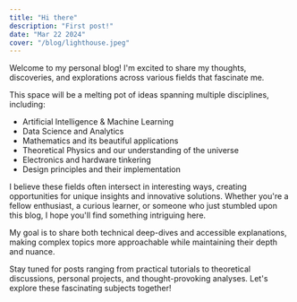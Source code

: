 ```yaml
---
title: "Hi there"
description: "First post!"
date: "Mar 22 2024"
cover: "/blog/lighthouse.jpeg"
---
```


Welcome to my personal blog! I'm excited to share my thoughts, discoveries, and explorations across various fields that fascinate me.

This space will be a melting pot of ideas spanning multiple disciplines, including:

- Artificial Intelligence & Machine Learning
- Data Science and Analytics
- Mathematics and its beautiful applications
- Theoretical Physics and our understanding of the universe
- Electronics and hardware tinkering
- Design principles and their implementation

I believe these fields often intersect in interesting ways, creating opportunities for unique insights and innovative solutions. Whether you're a fellow enthusiast, a curious learner, or someone who just stumbled upon this blog, I hope you'll find something intriguing here.

My goal is to share both technical deep-dives and accessible explanations, making complex topics more approachable while maintaining their depth and nuance.

Stay tuned for posts ranging from practical tutorials to theoretical discussions, personal projects, and thought-provoking analyses. Let's explore these fascinating subjects together!


